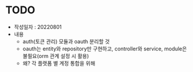 # TODO

- 작성일자 : 20220801
- 내용
  - auth(토큰 관리) 모듈과 oauth 분리할 것
  - oauth는 entity와 repository만 구현하고, controller와 service, module은 불필요(orm 관계 설정 시 활용)
  - 왜? 각 플랫폼 별 계정 통합을 위해
